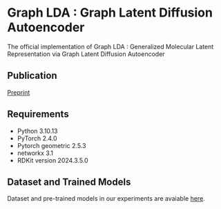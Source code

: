 # Graph LDA : Graph Latent Diffusion Autoencoder
The official implementation of Graph LDA : Generalized Molecular Latent Representation via Graph Latent Diffusion Autoencoder

## Publication
[Preprint](https://www.researchsquare.com/article/rs-6299941/v1)

## Requirements
- Python 3.10.13
- PyTorch 2.4.0
- Pytorch geometric 2.5.3
- networkx 3.1
- RDKit version 2024.3.5.0


## Dataset and Trained Models
Dataset and pre-trained models in our experiments are avaiable [here](https://drive.google.com/drive/folders/1CPuXemg_b_J836WNB2JhKcJPgiBC1DCY?usp=sharing).
